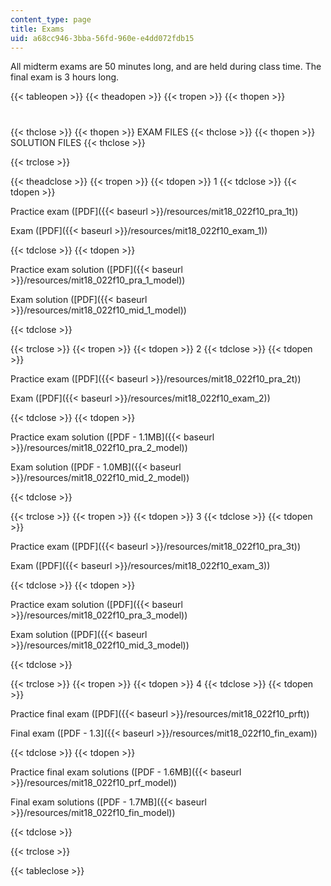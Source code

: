 ```yaml
---
content_type: page
title: Exams
uid: a68cc946-3bba-56fd-960e-e4dd072fdb15
---
```


All midterm exams are 50 minutes long, and are held during class time. The final exam is 3 hours long.

{{< tableopen >}}
{{< theadopen >}}
{{< tropen >}}
{{< thopen >}}
#
{{< thclose >}}
{{< thopen >}}
EXAM FILES
{{< thclose >}}
{{< thopen >}}
SOLUTION FILES
{{< thclose >}}

{{< trclose >}}

{{< theadclose >}}
{{< tropen >}}
{{< tdopen >}}
1
{{< tdclose >}}
{{< tdopen >}}


Practice exam ([PDF]({{< baseurl >}}/resources/mit18_022f10_pra_1t))

Exam ([PDF]({{< baseurl >}}/resources/mit18_022f10_exam_1))


{{< tdclose >}}
{{< tdopen >}}


Practice exam solution ([PDF]({{< baseurl >}}/resources/mit18_022f10_pra_1_model))

Exam solution ([PDF]({{< baseurl >}}/resources/mit18_022f10_mid_1_model))


{{< tdclose >}}

{{< trclose >}}
{{< tropen >}}
{{< tdopen >}}
2
{{< tdclose >}}
{{< tdopen >}}


Practice exam ([PDF]({{< baseurl >}}/resources/mit18_022f10_pra_2t))

Exam ([PDF]({{< baseurl >}}/resources/mit18_022f10_exam_2))


{{< tdclose >}}
{{< tdopen >}}


Practice exam solution ([PDF - 1.1MB]({{< baseurl >}}/resources/mit18_022f10_pra_2_model))

Exam solution ([PDF - 1.0MB]({{< baseurl >}}/resources/mit18_022f10_mid_2_model))


{{< tdclose >}}

{{< trclose >}}
{{< tropen >}}
{{< tdopen >}}
3
{{< tdclose >}}
{{< tdopen >}}


Practice exam ([PDF]({{< baseurl >}}/resources/mit18_022f10_pra_3t))

Exam ([PDF]({{< baseurl >}}/resources/mit18_022f10_exam_3))


{{< tdclose >}}
{{< tdopen >}}


Practice exam solution ([PDF]({{< baseurl >}}/resources/mit18_022f10_pra_3_model))

Exam solution ([PDF]({{< baseurl >}}/resources/mit18_022f10_mid_3_model))


{{< tdclose >}}

{{< trclose >}}
{{< tropen >}}
{{< tdopen >}}
4
{{< tdclose >}}
{{< tdopen >}}


Practice final exam ([PDF]({{< baseurl >}}/resources/mit18_022f10_prft))

Final exam ([PDF - 1.3]({{< baseurl >}}/resources/mit18_022f10_fin_exam))


{{< tdclose >}}
{{< tdopen >}}


Practice final exam solutions ([PDF - 1.6MB]({{< baseurl >}}/resources/mit18_022f10_prf_model))

Final exam solutions ([PDF - 1.7MB]({{< baseurl >}}/resources/mit18_022f10_fin_model))


{{< tdclose >}}

{{< trclose >}}

{{< tableclose >}}